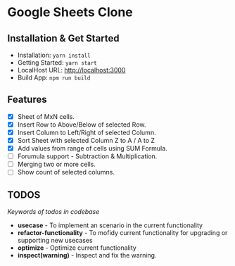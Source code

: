 # Google Sheets Clone

## Installation & Get Started
* Installation: `yarn install`
* Getting Started: `yarn start`
* LocalHost URL: [http://localhost:3000](http://localhost:3000)
* Build App: `npm run build`

## Features
- [x] Sheet of MxN cells.
- [x] Insert Row to Above/Below of selected Row.
- [x] Insert Column to Left/Right of selected Column.
- [x] Sort Sheet with selected Column Z to A / A to Z
- [x] Add values from range of cells using SUM Formula.
- [ ] Forumula support - Subtraction & Multiplication.
- [ ] Merging two or more cells.
- [ ] Show count of selected columns.

## TODOS
_Keywords of todos in codebase_
* **usecase** - To implement an scenario in the current functionality
* **refactor-functionality** - To mofidy current functionality for upgrading or supporting new usecases
* **optimize** - Optimize current functionality
* **inspect(warning)** - Inspect and fix the warning.